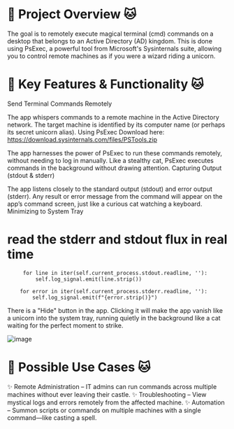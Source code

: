 # 🦄 Project Overview 🐱

The goal is to remotely execute magical terminal (cmd) commands on a desktop that belongs to an Active Directory (AD) kingdom. This is done using PsExec, a powerful tool from Microsoft's Sysinternals suite, allowing you to control remote machines as if you were a wizard riding a unicorn.

# 🦄 Key Features & Functionality 🐱

Send Terminal Commands Remotely

The app whispers commands to a remote machine in the Active Directory network.
The target machine is identified by its computer name (or perhaps its secret unicorn alias).
Using PsExec
Download here:
        https://download.sysinternals.com/files/PSTools.zip

The app harnesses the power of PsExec to run these commands remotely, without needing to log in manually.
Like a stealthy cat, PsExec executes commands in the background without drawing attention.
Capturing Output (stdout & stderr)

The app listens closely to the standard output (stdout) and error output (stderr).
Any result or error message from the command will appear on the app’s command screen, just like a curious cat watching a keyboard.
Minimizing to System Tray
# read the stderr and stdout flux in real time 
         for line in iter(self.current_process.stdout.readline, ''):
             self.log_signal.emit(line.strip())
                
        for error in iter(self.current_process.stderr.readline, ''):
            self.log_signal.emit(f"{error.strip()}")

There is a "Hide" button in the app.
Clicking it will make the app vanish like a unicorn into the system tray, running quietly in the background like a cat waiting for the perfect moment to strike.


![image](https://github.com/user-attachments/assets/90333efe-54c2-4281-975c-71cf253d117f)


# 🦄 Possible Use Cases 🐱
✨ Remote Administration – IT admins can run commands across multiple machines without ever leaving their castle.
✨ Troubleshooting – View mystical logs and errors remotely from the affected machine.
✨ Automation – Summon scripts or commands on multiple machines with a single command—like casting a spell.
